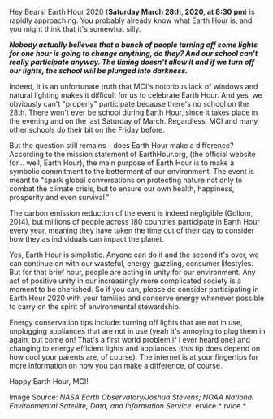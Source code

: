 

Hey Bears! Earth Hour 2020 (**Saturday March 28th, 2020, at 8:30 pm**)
is rapidly approaching. You probably already know what Earth Hour is,
and you might think that it's somewhat silly. 

***Nobody actually believes that a bunch of people turning off some
lights for one hour is going to change anything, do they? And our school
can't really participate anyway. The timing doesn't allow it and if we
turn off our lights, the school will be plunged into darkness.***

Indeed, it is an unfortunate truth that MCI's notorious lack of windows
and natural lighting makes it difficult for us to celebrate Earth Hour.
And yes, we obviously can't "properly" participate because there's no
school on the 28th. There won't ever be school during Earth Hour, since
it takes place in the evening and on the last Saturday of March.
Regardless, MCI and many other schools do their bit on the Friday
before.

But the question still remains - does Earth Hour make a difference?
According to the mission statement of EarthHour.org, (the official
website for... well, Earth Hour), the main purpose of Earth Hour is to
make a symbolic commitment to the betterment of our environment. The
event is meant to "spark global conversations on protecting nature not
only to combat the climate crisis, but to ensure our own health,
happiness, prosperity and even survival."

The carbon emission reduction of the event is indeed negligible (Gollom,
2014), but millions of people across 180 countries participate in Earth
Hour every year, meaning they have taken the time out of their day to
consider how they as individuals can impact the planet. 

Yes, Earth Hour is simplistic. Anyone can do it and the second it's
over, we can continue on with our wasteful, energy-guzzling, consumer
lifestyles. But for that brief hour, people are acting in unity for our
environment. Any act of positive unity in our increasingly more
complicated society is a moment to be cherished. So if you can, please
do consider participating in Earth Hour 2020 with your families and
conserve energy whenever possible to carry on the spirit of
environmental stewardship.

Energy conservation tips include: turning off lights that are not in
use, unplugging appliances that are not in use (yeah it's annoying to
plug them in again, but come on! That's a first world problem if I ever
heard one) and changing to energy efficient lights and appliances (this
tip does depend on how cool your parents are, of course). The internet
is at your fingertips for more information on how you can make a
difference, of course. 

Happy Earth Hour, MCI!

Image Source: *NASA Earth Observatory/Joshua Stevens; NOAA National
Environmental Satellite, Data, and Information Service.*
ervice.*
rvice.*
